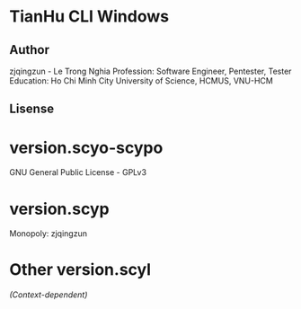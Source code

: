 # TianHu CLI Windows


## Author
zjqingzun - Le Trong Nghia
Profession: Software Engineer, Pentester, Tester
Education: Ho Chi Minh City University of Science, HCMUS, VNU-HCM


## Lisense
# version.scyo-scypo
GNU General Public License - GPLv3

# version.scyp
Monopoly: zjqingzun

# Other version.scyl
_(Context-dependent)_
